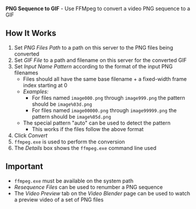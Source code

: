 **PNG Sequence to GIF** - Use FFMpeg to convert a video PNG sequence to a GIF

## How It Works
1. Set _PNG Files Path_ to a path on this server to the PNG files being converted
1. Set _GIF File_ to a path and filename on this server for the converted GIF
1. Set _Input Name Pattern_ according to the format of the input PNG filenames
    - Files should all have the same base filename + a fixed-width frame index starting at 0
    - _Examples:_
        - For files named `image000.png` through `image999.png` the pattern should be `image%03d.png`
        - For files named `image00000.png` through `image99999.png` the pattern should be `image%05d.png`
    - The special pattern "auto" can be used to detect the pattern
        - This works if the files follow the above format
1. Click _Convert_
1. `ffmpeg.exe` is used to perform the conversion
1. The _Details_ box shows the `ffmpeg.exe` command line used

## Important
- `ffmpeg.exe` must be available on the system path
- _Resequence Files_ can be used to renumber a PNG sequence
- The _Video Preview_ tab on the _Video Blender_ page can be used to watch a preview video of a set of PNG files
